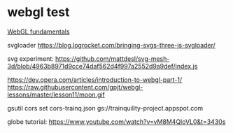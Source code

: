 # webgl test

[WebGL fundamentals](https://webglfundamentals.org/webgl/lessons/webgl-fundamentals.html)

svgloader https://blog.logrocket.com/bringing-svgs-three-js-svgloader/

svg experiment: https://github.com/mattdesl/svg-mesh-3d/blob/4963b8971d9cce74daf562d4f997a2552d9a9def/index.js

https://dev.opera.com/articles/introduction-to-webgl-part-1/
https://raw.githubusercontent.com/gpjt/webgl-lessons/master/lesson11/moon.gif

gsutil cors set cors-trainq.json gs://trainquility-project.appspot.com

globe tutorial: https://www.youtube.com/watch?v=vM8M4QloVL0&t=3430s